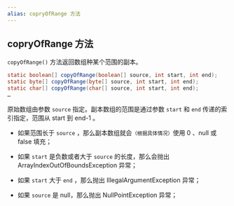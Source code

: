 ```yaml
---
alias: copryOfRange 方法
---
```


## copryOfRange 方法

`copyOfRange()` 方法返回数组种某个范围的副本。

``` java
static boolean[] copyOfRange(boolean[] source, int start, int end);
static byte[] copyOfRange(byte[] source, int start, int end);
static char[] copyOfRange(char[] source, int start, int end);
…
```

原始数组由参数 `source` 指定。副本数组的范围是通过参数 `start` 和 `end` 传递的索引指定，范围从 start 到 end-1 。

- 如果范围长于 `source` ，那么副本数组就会<small>（根据具体情况）</small>使用 0 、null 或 false 填充；

- 如果 `start` 是负数或者大于 `source` 的长度，那么会抛出 ArrayIndexOutOfBoundsException 异常；

- 如果 `start` 大于 `end` ，那么抛出 IllegalArgumentException 异常；

- 如果 `source` 是 null，那么抛出 NullPointException 异常；
